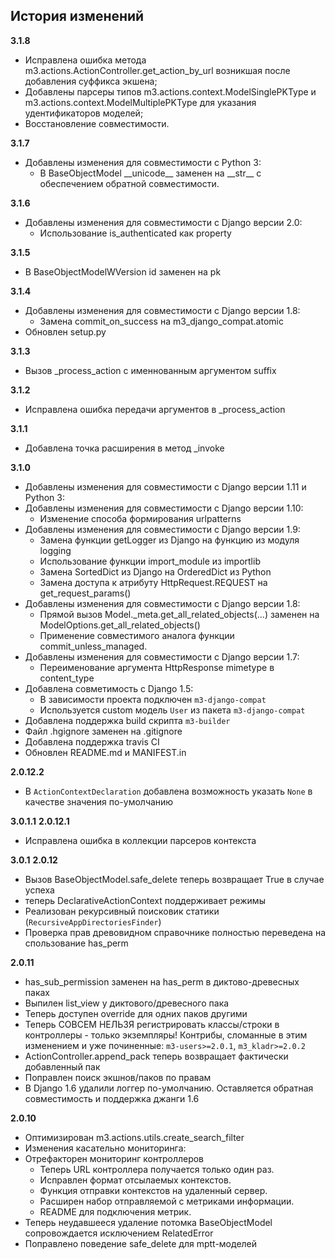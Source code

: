 ## История изменений
**3.1.8**
- Исправлена ошибка метода m3.actions.ActionController.get_action_by_url возникшая после добавления суффикса экшена;
- Добавлены парсеры типов m3.actions.context.ModelSinglePKType и m3.actions.context.ModelMultiplePKType для указания удентификаторов моделей;
- Восстановление совместимости.

**3.1.7**
- Добавлены изменения для совместимости с Python 3:
    - В BaseObjectModel \_\_unicode\_\_ заменен на \_\_str\_\_ с обеспечением обратной совместимости.

**3.1.6**
- Добавлены изменения для совместимости с Django версии 2.0:
    - Использование is_authenticated как property

**3.1.5**
- В BaseObjectModelWVersion id заменен на pk

**3.1.4**
- Добавлены изменения для совместимости с Django версии 1.8:
    - Замена commit_on_success на m3_django_compat.atomic
- Обновлен setup.py

**3.1.3**
- Вызов _process_action с именнованным аргументом suffix

**3.1.2**
- Исправлена ошибка передачи аргументов в _process_action

**3.1.1**
- Добавлена точка расширения в метод _invoke

**3.1.0**
- Добавлены изменения для совместимости с Django версии 1.11 и Python 3:
- Добавлены изменения для совместимости с Django версии 1.10:
    - Изменение способа формирования urlpatterns
- Добавлены изменения для совместимости с Django версии 1.9:
    - Замена функции getLogger из Django на функцию из модуля logging
    - Использование функции import_module из importlib
    - Замена SortedDict из Django на OrderedDict из Python
    - Замена доступа к атрибуту HttpRequest.REQUEST на get_request_params()
- Добавлены изменения для совместимости с Django версии 1.8:
    - Прямой вызов Model._meta.get_all_related_objects(...) заменен на
      ModelOptions.get_all_related_objects()
    - Применение совместимого аналога функции commit_unless_managed.
- Добавлены изменения для совместимости с Django версии 1.7:
    - Переименование аргумента HttpResponse mimetype в content_type
- Добавлена совметимость с Django 1.5:
    - В зависимости проекта подключен ``m3-django-compat``
    - Используется custom модель ``User`` из пакета ``m3-django-compat``
- Добавлена поддержка build скрипта ``m3-builder``
- Файл .hgignore заменен на .gitignore
- Добавлена поддержка travis CI
- Обновлен README.md и MANIFEST.in

**2.0.12.2**
- В ``ActionContextDeclaration`` добавлена возможность указать ``None`` в качестве значения по-умолчанию

**3.0.1.1**
**2.0.12.1**
- Исправлена ошибка в коллекции парсеров контекста

**3.0.1**
**2.0.12**
- Вызов BaseObjectModel.safe_delete теперь возвращает True в случае успеха
- теперь DeclarativeActionContext поддерживает режимы
- Реализован рекурсивный поисковик статики (``RecursiveAppDirectoriesFinder``)
- Проверка прав древовидном справочнике полностью переведена на спользование has_perm

**2.0.11**
- has_sub_permission заменен на has_perm в диктово-древесных паках
- Выпилен list_view у диктового/древесного пака
- Теперь доступен override для одних паков другими
- Теперь СОВСЕМ НЕЛЬЗЯ регистрировать классы/строки в контроллеры - только экземпляры! Контрибы, сломанные в этим изменением и уже починенные: `m3-users>=2.0.1`, `m3_kladr>=2.0.2`
- ActionController.append_pack теперь возвращает фактически добавленный пак
- Поправлен поиск экшнов/паков по правам
- В Django 1.6 удалили логгер по-умолчанию. Оставляется обратная совместимость и поддержка джанги 1.6

**2.0.10**
- Оптимизирован m3.actions.utils.create_search_filter
- Изменения касательно мониторинга:
- Отрефакторен мониторинг контроллеров
  - Теперь URL контроллера получается только один раз.
  - Исправлен формат отсылаемых контекстов.
  - Функция отправки контекстов на удаленный сервер.
  - Расширен набор отправляемой с метриками информации.
  - README для подключения метрик.
- Теперь неудавшееся удаление потомка BaseObjectModel сопровождается исключением RelatedError
- Поправлено поведение safe_delete для mptt-моделей

